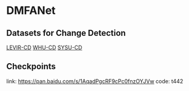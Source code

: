 # DMFANet
## Datasets for Change Detection
[LEVIR-CD](https://justchenhao.github.io/LEVIR/) 
[WHU-CD](https://github.com/AndreaCodegoni/Tiny_model_4_CD) 
[SYSU-CD](https://github.com/liumency/SYSU-CD)
## Checkpoints
link: https://pan.baidu.com/s/1AqadPgcRF9cPc0fnzOYJVw code: t442 


